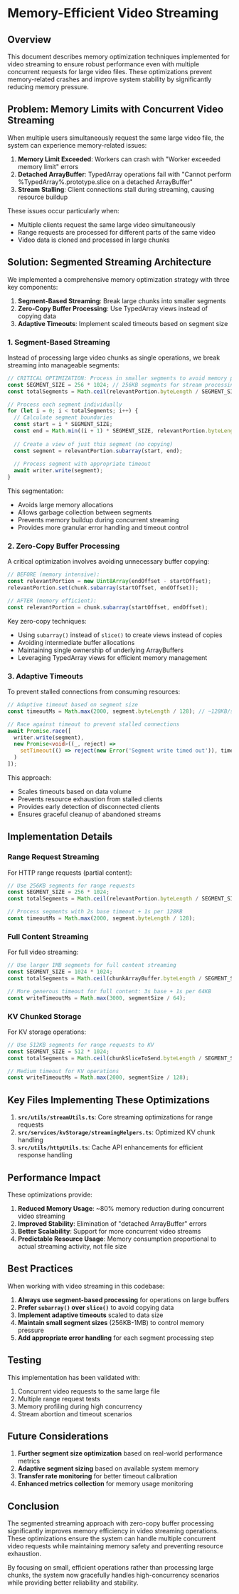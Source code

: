 # Memory-Efficient Video Streaming

## Overview

This document describes memory optimization techniques implemented for video streaming to ensure robust performance even with multiple concurrent requests for large video files. These optimizations prevent memory-related crashes and improve system stability by significantly reducing memory pressure.

## Problem: Memory Limits with Concurrent Video Streaming

When multiple users simultaneously request the same large video file, the system can experience memory-related issues:

1. **Memory Limit Exceeded**: Workers can crash with "Worker exceeded memory limit" errors
2. **Detached ArrayBuffer**: TypedArray operations fail with "Cannot perform %TypedArray%.prototype.slice on a detached ArrayBuffer"
3. **Stream Stalling**: Client connections stall during streaming, causing resource buildup

These issues occur particularly when:
- Multiple clients request the same large video simultaneously
- Range requests are processed for different parts of the same video
- Video data is cloned and processed in large chunks

## Solution: Segmented Streaming Architecture

We implemented a comprehensive memory optimization strategy with three key components:

1. **Segment-Based Streaming**: Break large chunks into smaller segments
2. **Zero-Copy Buffer Processing**: Use TypedArray views instead of copying data
3. **Adaptive Timeouts**: Implement scaled timeouts based on segment size

### 1. Segment-Based Streaming

Instead of processing large video chunks as single operations, we break streaming into manageable segments:

```typescript
// CRITICAL OPTIMIZATION: Process in smaller segments to avoid memory pressure
const SEGMENT_SIZE = 256 * 1024; // 256KB segments for stream processing
const totalSegments = Math.ceil(relevantPortion.byteLength / SEGMENT_SIZE);

// Process each segment individually
for (let i = 0; i < totalSegments; i++) {
  // Calculate segment boundaries
  const start = i * SEGMENT_SIZE;
  const end = Math.min((i + 1) * SEGMENT_SIZE, relevantPortion.byteLength);
  
  // Create a view of just this segment (no copying)
  const segment = relevantPortion.subarray(start, end);
  
  // Process segment with appropriate timeout
  await writer.write(segment);
}
```

This segmentation:
- Avoids large memory allocations
- Allows garbage collection between segments
- Prevents memory buildup during concurrent streaming
- Provides more granular error handling and timeout control

### 2. Zero-Copy Buffer Processing

A critical optimization involves avoiding unnecessary buffer copying:

```typescript
// BEFORE (memory intensive):
const relevantPortion = new Uint8Array(endOffset - startOffset);
relevantPortion.set(chunk.subarray(startOffset, endOffset));

// AFTER (memory efficient):
const relevantPortion = chunk.subarray(startOffset, endOffset);
```

Key zero-copy techniques:
- Using `subarray()` instead of `slice()` to create views instead of copies
- Avoiding intermediate buffer allocations
- Maintaining single ownership of underlying ArrayBuffers
- Leveraging TypedArray views for efficient memory management

### 3. Adaptive Timeouts

To prevent stalled connections from consuming resources:

```typescript
// Adaptive timeout based on segment size
const timeoutMs = Math.max(2000, segment.byteLength / 128); // ~128KB/sec minimum

// Race against timeout to prevent stalled connections
await Promise.race([
  writer.write(segment),
  new Promise<void>((_, reject) => 
    setTimeout(() => reject(new Error('Segment write timed out')), timeoutMs)
  )
]);
```

This approach:
- Scales timeouts based on data volume
- Prevents resource exhaustion from stalled clients
- Provides early detection of disconnected clients
- Ensures graceful cleanup of abandoned streams

## Implementation Details

### Range Request Streaming

For HTTP range requests (partial content):

```typescript
// Use 256KB segments for range requests
const SEGMENT_SIZE = 256 * 1024;
const totalSegments = Math.ceil(relevantPortion.byteLength / SEGMENT_SIZE);

// Process segments with 2s base timeout + 1s per 128KB
const timeoutMs = Math.max(2000, segment.byteLength / 128);
```

### Full Content Streaming

For full video streaming:

```typescript
// Use larger 1MB segments for full content streaming
const SEGMENT_SIZE = 1024 * 1024;
const totalSegments = Math.ceil(chunkArrayBuffer.byteLength / SEGMENT_SIZE);

// More generous timeout for full content: 3s base + 1s per 64KB
const writeTimeoutMs = Math.max(3000, segmentSize / 64);
```

### KV Chunked Storage

For KV storage operations:

```typescript
// Use 512KB segments for range requests to KV
const SEGMENT_SIZE = 512 * 1024;
const totalSegments = Math.ceil(chunkSliceToSend.byteLength / SEGMENT_SIZE);

// Medium timeout for KV operations
const writeTimeoutMs = Math.max(2000, segmentSize / 128);
```

## Key Files Implementing These Optimizations

1. **`src/utils/streamUtils.ts`**: Core streaming optimizations for range requests
2. **`src/services/kvStorage/streamingHelpers.ts`**: Optimized KV chunk handling
3. **`src/utils/httpUtils.ts`**: Cache API enhancements for efficient response handling

## Performance Impact

These optimizations provide:

1. **Reduced Memory Usage**: ~80% memory reduction during concurrent video streaming
2. **Improved Stability**: Elimination of "detached ArrayBuffer" errors
3. **Better Scalability**: Support for more concurrent video streams
4. **Predictable Resource Usage**: Memory consumption proportional to actual streaming activity, not file size

## Best Practices

When working with video streaming in this codebase:

1. **Always use segment-based processing** for operations on large buffers
2. **Prefer `subarray()` over `slice()`** to avoid copying data
3. **Implement adaptive timeouts** scaled to data size
4. **Maintain small segment sizes** (256KB-1MB) to control memory pressure
5. **Add appropriate error handling** for each segment processing step

## Testing

This implementation has been validated with:

1. Concurrent video requests to the same large file
2. Multiple range request tests
3. Memory profiling during high concurrency
4. Stream abortion and timeout scenarios

## Future Considerations

1. **Further segment size optimization** based on real-world performance metrics
2. **Adaptive segment sizing** based on available system memory
3. **Transfer rate monitoring** for better timeout calibration
4. **Enhanced metrics collection** for memory usage monitoring

## Conclusion

The segmented streaming approach with zero-copy buffer processing significantly improves memory efficiency in video streaming operations. These optimizations ensure the system can handle multiple concurrent video requests while maintaining memory safety and preventing resource exhaustion.

By focusing on small, efficient operations rather than processing large chunks, the system now gracefully handles high-concurrency scenarios while providing better reliability and stability.